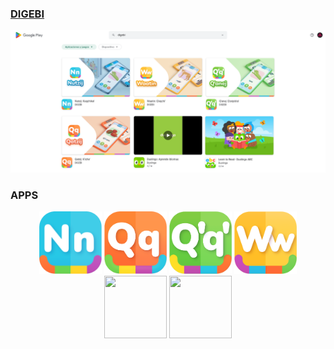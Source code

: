 <!-- ### [DIGEIB](https://digebi.mineduc.gob.gt/digebi) -->
### [DIGEBI](https://digebi.mineduc.gob.gt/digebi)

[![Google Play](https://github.com/digebi/digebi/blob/main/assets/google_play.png)](https://play.google.com/store/apps/dev?id=5097635624942673284)

### APPS

<p align="center">
<img src="https://github.com/digebi/digebi/blob/main/assets/Nutzij.png" width="100" height="100" href="https://play.google.com/store/apps/details?id=gt.gob.mineduc.digebi.nutzij" target="_blank">
<img src="https://github.com/digebi/digebi/blob/main/assets/Qatzij.png" width="100" height="100" href="https://play.google.com/store/apps/details?id=gt.gob.mineduc.digebi.qatzij" target="_blank">
<img src="https://github.com/digebi/digebi/blob/main/assets/Qanej.png" width="100" height="100" href="https://play.google.com/store/apps/details?id=gt.gob.mineduc.digebi.qanej" target="_blank">
<img src="https://github.com/digebi/digebi/blob/main/assets/Waatin.png" width="100" height="100" href="https://play.google.com/store/apps/details?id=gt.gob.mineduc.digebi.waatin" target="_blank">
<img src="https://github.com/digebi/digebi/blob/main/assets/Qyolbil.png" width="100" height="100" href="https://play.google.com/store/apps/details?id=gt.gob.mineduc.digebi.qyolbil" target="_blank">
<img src="https://github.com/digebi/digebi/blob/main/assets/Tzijobal.png" width="100" height="100" href="https://play.google.com/store/apps/details?id=gt.gob.mineduc.digebi.tzijobal" target="_blank">
</p>
